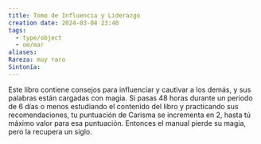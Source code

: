 ```yaml
---
title: Tomo de Influencia y Liderazgo
creation date: 2024-03-04 23:40
tags:
  - type/object
  - om/mar
aliases: 
Rareza: muy raro
Sintonía:
---
```

Este libro contiene consejos para influenciar y cautivar a los demás, y sus palabras están cargadas con magia. Si pasas 48 horas durante un periodo de 6 días o menos estudiando el contenido del libro y practicando sus recomendaciones, tu puntuación de Carisma se incrementa en 2, hasta tú máximo valor para esa puntuación. Entonces el manual pierde su magia, pero la recupera un siglo.
